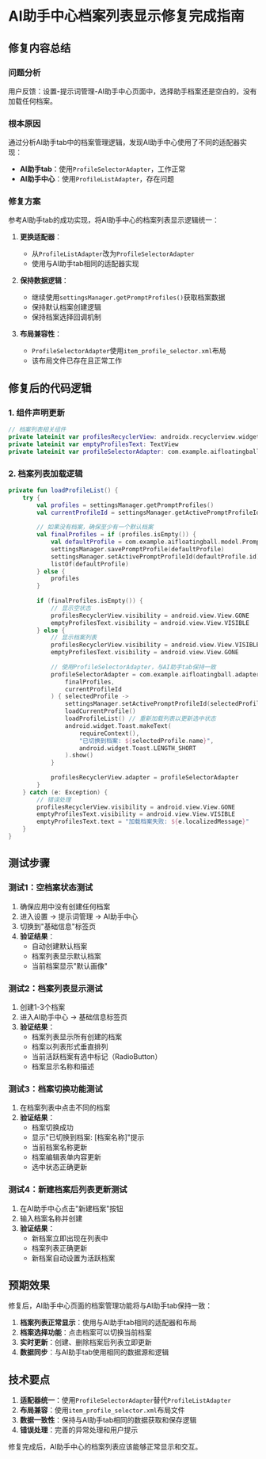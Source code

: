 # AI助手中心档案列表显示修复完成指南

## 修复内容总结

### 问题分析
用户反馈：设置-提示词管理-AI助手中心页面中，选择助手档案还是空白的，没有加载任何档案。

### 根本原因
通过分析AI助手tab中的档案管理逻辑，发现AI助手中心使用了不同的适配器实现：
- **AI助手tab**：使用`ProfileSelectorAdapter`，工作正常
- **AI助手中心**：使用`ProfileListAdapter`，存在问题

### 修复方案
参考AI助手tab的成功实现，将AI助手中心的档案列表显示逻辑统一：

1. **更换适配器**：
   - 从`ProfileListAdapter`改为`ProfileSelectorAdapter`
   - 使用与AI助手tab相同的适配器实现

2. **保持数据逻辑**：
   - 继续使用`settingsManager.getPromptProfiles()`获取档案数据
   - 保持默认档案创建逻辑
   - 保持档案选择回调机制

3. **布局兼容性**：
   - `ProfileSelectorAdapter`使用`item_profile_selector.xml`布局
   - 该布局文件已存在且正常工作

## 修复后的代码逻辑

### 1. 组件声明更新
```kotlin
// 档案列表相关组件
private lateinit var profilesRecyclerView: androidx.recyclerview.widget.RecyclerView
private lateinit var emptyProfilesText: TextView
private lateinit var profileSelectorAdapter: com.example.aifloatingball.adapter.ProfileSelectorAdapter
```

### 2. 档案列表加载逻辑
```kotlin
private fun loadProfileList() {
    try {
        val profiles = settingsManager.getPromptProfiles()
        val currentProfileId = settingsManager.getActivePromptProfileId()
        
        // 如果没有档案，确保至少有一个默认档案
        val finalProfiles = if (profiles.isEmpty()) {
            val defaultProfile = com.example.aifloatingball.model.PromptProfile.DEFAULT
            settingsManager.savePromptProfile(defaultProfile)
            settingsManager.setActivePromptProfileId(defaultProfile.id)
            listOf(defaultProfile)
        } else {
            profiles
        }
        
        if (finalProfiles.isEmpty()) {
            // 显示空状态
            profilesRecyclerView.visibility = android.view.View.GONE
            emptyProfilesText.visibility = android.view.View.VISIBLE
        } else {
            // 显示档案列表
            profilesRecyclerView.visibility = android.view.View.VISIBLE
            emptyProfilesText.visibility = android.view.View.GONE
            
            // 使用ProfileSelectorAdapter，与AI助手tab保持一致
            profileSelectorAdapter = com.example.aifloatingball.adapter.ProfileSelectorAdapter(
                finalProfiles,
                currentProfileId
            ) { selectedProfile ->
                settingsManager.setActivePromptProfileId(selectedProfile.id)
                loadCurrentProfile()
                loadProfileList() // 重新加载列表以更新选中状态
                android.widget.Toast.makeText(
                    requireContext(),
                    "已切换到档案: ${selectedProfile.name}",
                    android.widget.Toast.LENGTH_SHORT
                ).show()
            }
            
            profilesRecyclerView.adapter = profileSelectorAdapter
        }
    } catch (e: Exception) {
        // 错误处理
        profilesRecyclerView.visibility = android.view.View.GONE
        emptyProfilesText.visibility = android.view.View.VISIBLE
        emptyProfilesText.text = "加载档案失败: ${e.localizedMessage}"
    }
}
```

## 测试步骤

### 测试1：空档案状态测试
1. 确保应用中没有创建任何档案
2. 进入设置 -> 提示词管理 -> AI助手中心
3. 切换到"基础信息"标签页
4. **验证结果**：
   - 自动创建默认档案
   - 档案列表显示默认档案
   - 当前档案显示"默认画像"

### 测试2：档案列表显示测试
1. 创建1-3个档案
2. 进入AI助手中心 -> 基础信息标签页
3. **验证结果**：
   - 档案列表显示所有创建的档案
   - 档案以列表形式垂直排列
   - 当前活跃档案有选中标记（RadioButton）
   - 档案显示名称和描述

### 测试3：档案切换功能测试
1. 在档案列表中点击不同的档案
2. **验证结果**：
   - 档案切换成功
   - 显示"已切换到档案: [档案名称]"提示
   - 当前档案名称更新
   - 档案编辑表单内容更新
   - 选中状态正确更新

### 测试4：新建档案后列表更新测试
1. 在AI助手中心点击"新建档案"按钮
2. 输入档案名称并创建
3. **验证结果**：
   - 新档案立即出现在列表中
   - 档案列表正确更新
   - 新档案自动设置为活跃档案

## 预期效果

修复后，AI助手中心页面的档案管理功能将与AI助手tab保持一致：

1. **档案列表正常显示**：使用与AI助手tab相同的适配器和布局
2. **档案选择功能**：点击档案可以切换当前档案
3. **实时更新**：创建、删除档案后列表立即更新
4. **数据同步**：与AI助手tab使用相同的数据源和逻辑

## 技术要点

1. **适配器统一**：使用`ProfileSelectorAdapter`替代`ProfileListAdapter`
2. **布局兼容**：使用`item_profile_selector.xml`布局文件
3. **数据一致性**：保持与AI助手tab相同的数据获取和保存逻辑
4. **错误处理**：完善的异常处理和用户提示

修复完成后，AI助手中心的档案列表应该能够正常显示和交互。


